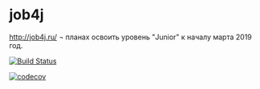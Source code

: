 # job4j
http://job4j.ru/ ¬ планах освоить уровень "Junior" к началу марта 2019 год.

[![Build Status](https://travis-ci.org/ilya2013/job4j.svg?branch=master)](https://travis-ci.org/ilya2013/job4j)

[![codecov](https://codecov.io/gh/ilya2013/job4j/branch/master/graph/badge.svg)](https://codecov.io/gh/ilya2013/job4j)


